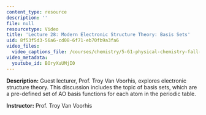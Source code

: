 ```yaml
---
content_type: resource
description: ''
file: null
resourcetype: Video
title: 'Lecture 28: Modern Electronic Structure Theory: Basis Sets'
uid: 8f53f5d3-56a6-cd08-6f71-eb70fb9a3fa6
video_files:
  video_captions_file: /courses/chemistry/5-61-physical-chemistry-fall-2017/lecture-videos/modern-electronic-structure-theory-basis-sets/BOryXuUMjI0.vtt
video_metadata:
  youtube_id: BOryXuUMjI0
---
```


**Description:** Guest lecturer, Prof. Troy Van Voorhis, explores electronic structure theory. This discussion includes the topic of basis sets, which are a pre-defined set of AO basis functions for each atom in the periodic table.

**Instructor:** Prof. Troy Van Voorhis